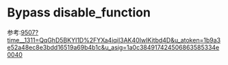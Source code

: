 # Bypass disable_function
参考:[9507?time__1311=QqGhD5BKYI1D%2FYXa4iqiI3AK40IwIKitbd4D&u_atoken=1b9a3e52a48ec8e3bdd16519a69b4b1c&u_asig=1a0c384917424506863585334e0040](https://xz.aliyun.com/news/9507?time__1311=QqGhD5BKYI1D%2FYXa4iqiI3AK40IwIKitbd4D&u_atoken=1b9a3e52a48ec8e3bdd16519a69b4b1c&u_asig=1a0c384917424506863585334e0040)